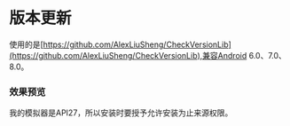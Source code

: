 # 版本更新
使用的是[https://github.com/AlexLiuSheng/CheckVersionLib](https://github.com/AlexLiuSheng/CheckVersionLib),兼容Android 6.0、7.0、8.0。
### 效果预览
我的模拟器是API27，所以安装时要授予允许安装为止来源权限。


